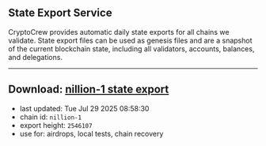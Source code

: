 ## State Export Service
CryptoCrew provides automatic daily state exports for all chains we validate. State export files can be used as genesis files and are a snapshot of the current blockchain state, including all validators, accounts, balances, and delegations.

---
**Download: [nillion-1 state export](https://ccv-s3.nbg1.your-objectstorage.com/SERVICE/nillion/nillion-1_export_2546107.json)**
---

- last updated: Tue Jul 29 2025 08:58:30
- chain id: `nillion-1`
- export height: `2546107`
- use for: airdrops, local tests, chain recovery
